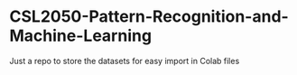 # CSL2050-Pattern-Recognition-and-Machine-Learning
Just a repo to store the datasets for easy import in Colab files
